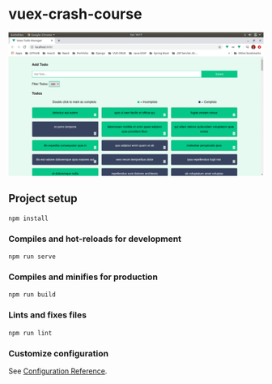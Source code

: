 # vuex-crash-course

![Vuex Crash Course](https://github.com/khairul-abdi/vue-collection-project/blob/master/vuex-crash-course/src/assets/gif/animatedGIF.gif)

## Project setup
```
npm install
```

### Compiles and hot-reloads for development
```
npm run serve
```

### Compiles and minifies for production
```
npm run build
```

### Lints and fixes files
```
npm run lint
```

### Customize configuration
See [Configuration Reference](https://cli.vuejs.org/config/).
